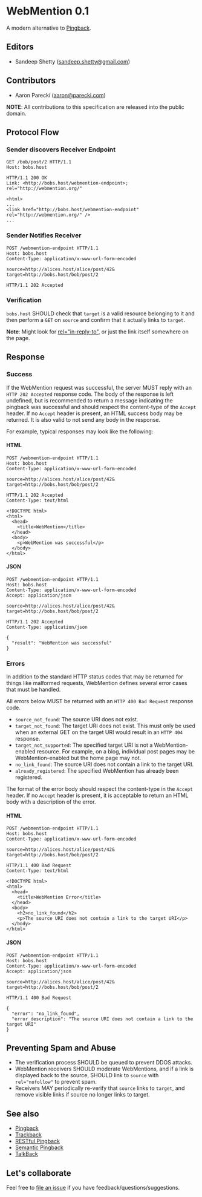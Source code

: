 # WebMention 0.1

A modern alternative to [Pingback](http://www.hixie.ch/specs/pingback/pingback).


## Editors
* Sandeep Shetty (sandeep.shetty@gmail.com)

## Contributors
* Aaron Parecki (aaron@parecki.com)

__NOTE__: All contributions to this specification are released into the public domain.


## Protocol Flow

### Sender discovers Receiver Endpoint

```http
GET /bob/post/2 HTTP/1.1
Host: bobs.host
```
```http
HTTP/1.1 200 OK
Link: <http://bobs.host/webmention-endpoint>; rel="http://webmention.org/"

<html>
...
<link href="http://bobs.host/webmention-endpoint" rel="http://webmention.org/" />
...
```


### Sender Notifies Receiver

```http
POST /webmention-endpoint HTTP/1.1
Host: bobs.host
Content-Type: application/x-www-url-form-encoded

source=http://alices.host/alice/post/42&
target=http://bobs.host/bob/post/2
```
```http
HTTP/1.1 202 Accepted
```

### Verification
`bobs.host` SHOULD check that `target` is a valid resource belonging to it and then perform a `GET` on `source` and confirm that it actually links to `target`.

**Note**: Might look for [rel="in-reply-to"](http://microformats.org/wiki/comment-brainstorming#hAtom_and_in-reply-to), or just the link itself somewhere on the page.

## Response

### Success

If the WebMention request was successful, the server MUST reply with an `HTTP 202 Accepted` response code. The body of the response is left undefined, but is recommended to return a message indicating the pingback was successful and should respect the content-type of the `Accept` header. If no `Accept` header is present, an HTML success body may be returned. It is also valid to not send any body in the response.

For example, typical responses may look like the following:

#### HTML

```http
POST /webmention-endpoint HTTP/1.1
Host: bobs.host
Content-Type: application/x-www-url-form-encoded

source=http://alices.host/alice/post/42&
target=http://bobs.host/bob/post/2
```
```http
HTTP/1.1 202 Accepted
Content-Type: text/html

<!DOCTYPE html>
<html>
  <head>
    <title>WebMention</title>
  </head>
  <body>
	<p>WebMention was successful</p>
  </body>
</html>
```

#### JSON

```http
POST /webmention-endpoint HTTP/1.1
Host: bobs.host
Content-Type: application/x-www-url-form-encoded
Accept: application/json

source=http://alices.host/alice/post/42&
target=http://bobs.host/bob/post/2
```
```http
HTTP/1.1 202 Accepted
Content-Type: application/json

{
  "result": "WebMention was successful"
}
```


### Errors

In addition to the standard HTTP status codes that may be returned for things like malformed requests, WebMention defines several error cases that must be handled.

All errors below MUST be returned with an `HTTP 400 Bad Request` response code.

* `source_not_found`: The source URI does not exist.
* `target_not_found`: The target URI does not exist. This must only be used when an external GET on the target URI would result in an `HTTP 404` response.
* `target_not_supported`: The specified target URI is not a WebMention-enabled resource. For example, on a blog, individual post pages may be WebMention-enabled but the home page may not.
* `no_link_found`: The source URI does not contain a link to the target URI.
* `already_registered`: The specified WebMention has already been registered.

The format of the error body should respect the content-type in the `Accept` header. If no `Accept` header is present, it is acceptable to return an HTML body with a description of the error.

#### HTML

```http
POST /webmention-endpoint HTTP/1.1
Host: bobs.host
Content-Type: application/x-www-url-form-encoded

source=http://alices.host/alice/post/42&
target=http://bobs.host/bob/post/2
```
```http
HTTP/1.1 400 Bad Request
Content-Type: text/html

<!DOCTYPE html>
<html>
  <head>
    <title>WebMention Error</title>
  </head>
  <body>
    <h2>no_link_found</h2>
    <p>The source URI does not contain a link to the target URI</p>
  </body>
</html>
```

#### JSON

```http
POST /webmention-endpoint HTTP/1.1
Host: bobs.host
Content-Type: application/x-www-url-form-encoded
Accept: application/json

source=http://alices.host/alice/post/42&
target=http://bobs.host/bob/post/2
```
```http
HTTP/1.1 400 Bad Request

{
  "error": "no_link_found",
  "error_description": "The source URI does not contain a link to the target URI"
}
```



## Preventing Spam and Abuse
* The verification process SHOULD be queued to prevent DDOS attacks.
* WebMention receivers SHOULD moderate WebMentions, and if a link is displayed back to the source, SHOULD link to `source` with `rel="nofollow"` to prevent spam.
* Receivers MAY periodically re-verify that `source` links to `target`, and remove visible links if source no longer links to target.



## See also

* [Pingback](http://www.hixie.ch/specs/pingback/pingback)
* [Trackback](http://archive.cweiske.de/trackback/trackback-1.2.html)
* [RESTful Pingback](http://www.w3.org/wiki/Pingback)
* [Semantic Pingback](http://aksw.org/projects/semanticpingback)
* [TalkBack](http://elie.im/publication/reclaiming-the-blogosphere-talkBack-a-secure-linkBack-protocol-for-weblogs#.UIWq_k4geoM)

## Let's collaborate
Feel free to [file an issue](https://github.com/converspace/webmention/issues) if you have feedback/questions/suggestions.
